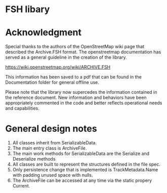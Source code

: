 ﻿# FSH libary


# Acknowledgment
Special thanks to the authors of the OpenStreetMap wiki page that described the Archive.FSH format. The openstreetmap documentation has served as a general guideline in the creation of the library. 

  https://wiki.openstreetmap.org/wiki/ARCHIVE.FSH

This information has been saved to a pdf that can be found in the Documentation folder for general offline use. 

Please note that the library now supercedes the information contained in the reference document. New information and behaviors have been appropriately commented in the code and better reflects operational needs and capabilities. 


# General design notes
1. All classes inherit from SerializableData.
2. The main entry class is ArchiveFile.
3. The main work methods for SerializableData are the Serialize and Deserialize methods
4. All classes are built to represent the structures defined in the file spec.
5. Only persistence change that is implemented is TrackMetadata.Name with padding unused space with nulls. 
6. The ArchiveFile can be accessed at any time via the static propery Current. 
